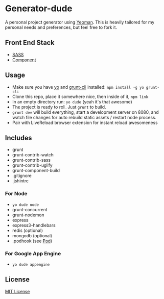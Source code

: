 # Generator-dude

A personal project generator using [Yeoman](http://yeoman.io).
This is heavily tailored for my personal needs and preferences, but feel free to fork it.

## Front End Stack
- [SASS](https://github.com/nex3/sass)
- [Component](https://github.com/component/component)

## Usage
- Make sure you have [yo](https://github.com/yeoman/yo) and [grunt-cli](https://github.com/gruntjs/grunt-cli) installed: `npm install -g yo grunt-cli`
- Clone this repo, place it somewhere nice, then inside of it, `npm link`
- In an empty directory run: `yo dude` (yeah it's that awesome)
- The project is ready to roll. Just `grunt` to build.
- `grunt dev` will build everything, start a development server on 8080, and watch file changes for auto rebuild static assets / restart node process.
- Pair with LiveReload browser extension for instant reload awesomeness

## Includes
- grunt
- grunt-contrib-watch
- grunt-contrib-sass
- grunt-contrib-uglify
- grunt-component-build
- .gitignore
- .jshintrc

### For Node
- `yo dude node`
- grunt-concurrent
- grunt-nodemon
- express
- express3-handlebars
- redis (optional)
- mongodb (optional)
- .podhook (see [Pod](https://github.com/yyx990803/pod))

### For Google App Engine
- `yo dude appengine`

## License
[MIT License](http://en.wikipedia.org/wiki/MIT_License)